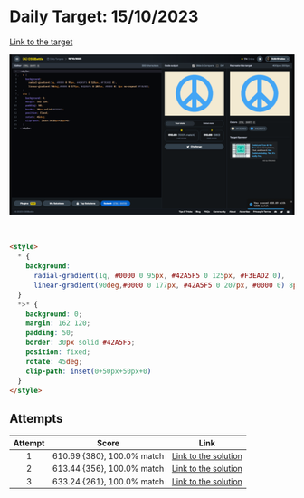 # Daily Target: 15/10/2023

[Link to the target](https://cssbattle.dev/play/YKCI9cayHHOEY48IkUAL)

![img](../images/target-solution/daily-target_2023-10-15.png)

<br>

```html
<style>
  * {
    background:
      radial-gradient(1q, #0000 0 95px, #42A5F5 0 125px, #F3EAD2 0),
      linear-gradient(90deg,#0000 0 177px, #42A5F5 0 207px, #0000 0) 8px no-repeat #F3EAD2;
  }
  *>* {
    background: 0;
    margin: 162 120;
    padding: 50;
    border: 30px solid #42A5F5;
    position: fixed;
    rotate: 45deg;
    clip-path: inset(0+50px+50px+0)
  }
</style>
```

## Attempts
| Attempt | Score | Link |
|:-:|:-:|:-:|
| 1 | 610.69 {380}, 100.0% match | [Link to the solution](../html/daily-target_2023-10-15_attempt-01.html) |
| 2 | 613.44 {356}, 100.0% match | [Link to the solution](../html/daily-target_2023-10-15_attempt-02.html) |
| 3 | 633.24 {261}, 100.0% match | [Link to the solution](../html/daily-target_2023-10-15_attempt-03.html) |
